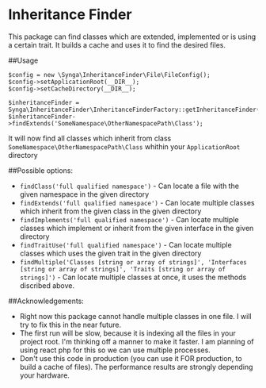 # Inheritance Finder
This package can find classes which are extended, implemented or is using a certain trait. It builds a cache and uses it to find the desired files.

##Usage

```
$config = new \Synga\InheritanceFinder\File\FileConfig();
$config->setApplicationRoot(__DIR__);
$config->setCacheDirectory(__DIR__);

$inheritanceFinder = Synga\InheritanceFinder\InheritanceFinderFactory::getInheritanceFinder($config);
$inheritanceFinder->findExtends('SomeNamespace\OtherNamespacePath\Class');
```

It will now find all classes which inherit from class `SomeNamespace\OtherNamespacePath\Class` whithin your `ApplicationRoot` directory

##Possible options:

* `findClass('full qualified namespace')` - Can locate a file with the given namespace in the given directory
* `findExtends('full qualified namespace')` - Can locate multiple classes which inherit from the given class in the given directory
* `findImplements('full qualified namespace')` - Can locate multiple classes which implement or inherit from the given interface in the given directory
* `findTraitUse('full qualified namespace')` - Can locate multiple classes which uses the given trait in the given directory
* `findMultiple('Classes [string or array of strings]', 'Interfaces [string or array of strings]', 'Traits [string or array of strings]')` - Can locate multiple classes at once, it uses the methods discribed above.


##Acknowledgements:
* Right now this package cannot handle multiple classes in one file. I will try to fix this in the near future.
* The first run will be slow, because it is indexing all the files in your project root. I'm thinking off a manner to make it faster. I am planning of using react php for this so we can use multiple processes.
* Don't use this code in production (you can use it FOR production, to build a cache of files). The performance results are strongly depending your hardware.